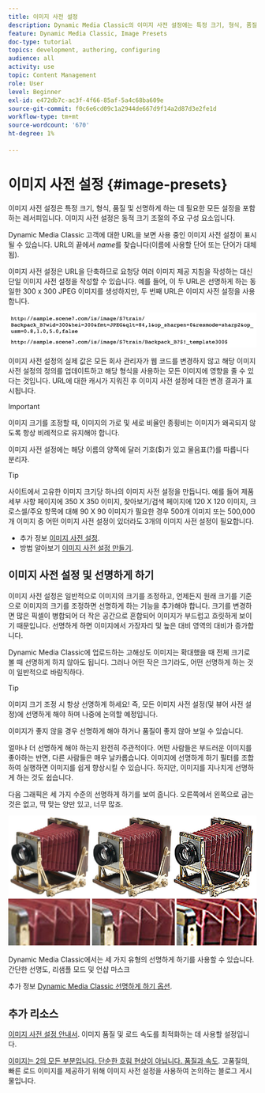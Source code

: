 ```yaml
---
title: 이미지 사전 설정
description: Dynamic Media Classic의 이미지 사전 설정에는 특정 크기, 형식, 품질 및 선명하게 만드는 데 필요한 모든 설정이 포함되어 있습니다. 이미지 사전 설정은 동적 크기 조절의 주요 구성 요소입니다. Dynamic Media Classic에서 URL을 보면 이미지 사전 설정이 사용 중인지 쉽게 확인할 수 있습니다. 이미지 사전 설정, 이미지 사전 설정이 유용한 이유 및 이미지 사전 설정을 만드는 방법에 대해 알아봅니다.
feature: Dynamic Media Classic, Image Presets
doc-type: tutorial
topics: development, authoring, configuring
audience: all
activity: use
topic: Content Management
role: User
level: Beginner
exl-id: e472db7c-ac3f-4f66-85af-5a4c68ba609e
source-git-commit: f0c6e6cd09c1a2944de667d9f14a2d87d3e2fe1d
workflow-type: tm+mt
source-wordcount: '670'
ht-degree: 1%

---
```


# 이미지 사전 설정 {#image-presets}

이미지 사전 설정은 특정 크기, 형식, 품질 및 선명하게 하는 데 필요한 모든 설정을 포함하는 레서피입니다. 이미지 사전 설정은 동적 크기 조절의 주요 구성 요소입니다.

Dynamic Media Classic 고객에 대한 URL을 보면 사용 중인 이미지 사전 설정이 표시될 수 있습니다. URL의 끝에서 $name$를 찾습니다(이름에 사용할 단어 또는 단어가 대체됨).

이미지 사전 설정은 URL을 단축하므로 요청당 여러 이미지 제공 지침을 작성하는 대신 단일 이미지 사전 설정을 작성할 수 있습니다. 예를 들어, 이 두 URL은 선명하게 하는 동일한 300 x 300 JPEG 이미지를 생성하지만, 두 번째 URL은 이미지 사전 설정을 사용합니다.

![이미지](assets/image-presets/image-preset-2.png)

이미지 사전 설정의 실제 값은 모든 회사 관리자가 웹 코드를 변경하지 않고 해당 이미지 사전 설정의 정의를 업데이트하고 해당 형식을 사용하는 모든 이미지에 영향을 줄 수 있다는 것입니다. URL에 대한 캐시가 지워진 후 이미지 사전 설정에 대한 변경 결과가 표시됩니다.

>[!IMPORTANT]
>
>이미지 크기를 조정할 때, 이미지의 가로 및 세로 비율인 종횡비는 이미지가 왜곡되지 않도록 항상 비례적으로 유지해야 합니다.

이미지 사전 설정에는 해당 이름의 양쪽에 달러 기호($)가 있고 물음표(?)를 따릅니다 분리자.

>[!TIP]
>
>사이트에서 고유한 이미지 크기당 하나의 이미지 사전 설정을 만듭니다. 예를 들어 제품 세부 사항 페이지에 350 X 350 이미지, 찾아보기/검색 페이지에 120 X 120 이미지, 크로스셀/주요 항목에 대해 90 X 90 이미지가 필요한 경우 500개 이미지 또는 500,000개 이미지 중 어떤 이미지 사전 설정이 있더라도 3개의 이미지 사전 설정이 필요합니다.

- 추가 정보 [이미지 사전 설정](https://experienceleague.adobe.com/docs/dynamic-media-classic/using/image-sizing/setting-image-presets.html).
- 방법 알아보기 [이미지 사전 설정 만들기](https://experienceleague.adobe.com/docs/dynamic-media-classic/using/image-sizing/setting-image-presets.html#creating-an-image-preset).

## 이미지 사전 설정 및 선명하게 하기

이미지 사전 설정은 일반적으로 이미지의 크기를 조정하고, 언제든지 원래 크기를 기준으로 이미지의 크기를 조정하면 선명하게 하는 기능을 추가해야 합니다. 크기를 변경하면 많은 픽셀이 병합되어 더 작은 공간으로 혼합되어 이미지가 부드럽고 흐릿하게 보이기 때문입니다. 선명하게 하면 이미지에서 가장자리 및 높은 대비 영역의 대비가 증가합니다.

Dynamic Media Classic에 업로드하는 고해상도 이미지는 확대했을 때 전체 크기로 볼 때 선명하게 하지 않아도 됩니다. 그러나 어떤 작은 크기라도, 어떤 선명하게 하는 것이 일반적으로 바람직하다.

>[!TIP]
>
>이미지 크기 조정 시 항상 선명하게 하세요! 즉, 모든 이미지 사전 설정(및 뷰어 사전 설정)에 선명하게 해야 하며 나중에 논의할 예정입니다.
>
>이미지가 좋지 않을 경우 선명하게 해야 하거나 품질이 좋지 않아 보일 수 있습니다.

얼마나 더 선명하게 해야 하는지 완전히 주관적이다. 어떤 사람들은 부드러운 이미지를 좋아하는 반면, 다른 사람들은 매우 날카롭습니다. 이미지에 선명하게 하기 필터를 조합하여 실행하면 이미지를 쉽게 향상시킬 수 있습니다. 하지만, 이미지를 지나치게 선명하게 하는 것도 쉽습니다.

다음 그래픽은 세 가지 수준의 선명하게 하기를 보여 줍니다. 오른쪽에서 왼쪽으로 굽는 것은 없고, 딱 맞는 양만 있고, 너무 많죠.

![이미지](assets/image-presets/image-presets-1.jpg)

Dynamic Media Classic에서는 세 가지 유형의 선명하게 하기를 사용할 수 있습니다. 간단한 선명도, 리샘플 모드 및 언샵 마스크

추가 정보 [Dynamic Media Classic 선명하게 하기 옵션](https://experienceleague.adobe.com/docs/dynamic-media-classic/using/master-files/sharpening-image.html#sharpening_an_image).

## 추가 리소스

[이미지 사전 설정 안내서](https://www.adobe.com/content/dam/www/us/en/experience-manager/pdfs/dynamic-media-image-preset-guide.pdf). 이미지 품질 및 로드 속도를 최적화하는 데 사용할 설정입니다.

[이미지는 2의 모든 부분입니다. 단순한 흐림 현상이 아닙니다. 품질과 속도](https://theblog.adobe.com/image-is-everything-part-2-its-never-just-a-blur-quality-versus-speed/). 고품질의, 빠른 로드 이미지를 제공하기 위해 이미지 사전 설정을 사용하여 논의하는 블로그 게시물입니다.
